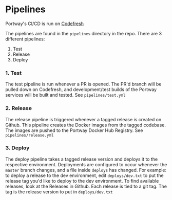 # Pipelines

Portway's CI/CD is run on [Codefresh](https://codefresh.io)

The pipelines are found in the `pipelines` directory in the repo. There are 3 different pipelines:
1. Test
1. Release
1. Deploy

### 1. Test

The test pipeline is run whenever a PR is opened. The PR'd branch will be pulled down on Codefresh, and development/test builds of the Portway services will be built and tested. See `pipelines/test.yml`

### 2. Release

The release pipeline is triggered whenever a tagged release is created on Github. This pipeline creates the Docker images from the tagged codebase. The images are pushed to the Portway Docker Hub Registry. See `pipelines/release.yml`

### 3. Deploy

The deploy pipeline takes a tagged release version and deploys it to the respective environment. Deployments are configured to occur whenever the `master` branch changes, and a file inside `deploys` has changed. For example: to deploy a release to the dev environment, edit `deploys/dev.txt` to put the release tag you'd like to deploy to the dev environment. To find available releases, look at the Releases in Github. Each release is tied to a git tag. The tag is the release version to put in `deploys/dev.txt`
